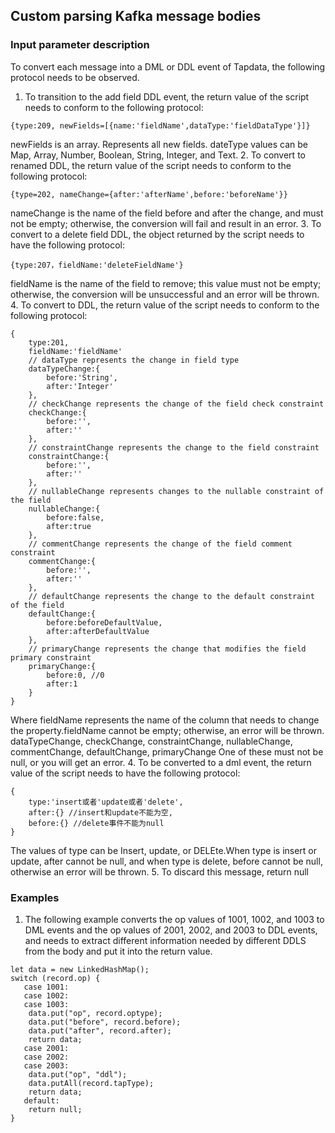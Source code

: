## Custom parsing Kafka message bodies
### Input parameter description
To convert each message into a DML or DDL event of Tapdata, the following protocol needs to be observed.
1. To transition to the add field DDL event, the return value of the script needs to conform to the following protocol:
```
{type:209, newFields=[{name:'fieldName',dataType:'fieldDataType'}]}
```
newFields is an array. Represents all new fields. dateType values can be Map, Array, Number, Boolean, String, Integer, and Text.
2. To convert to renamed DDL, the return value of the script needs to conform to the following protocol:
```
{type=202, nameChange={after:'afterName',before:'beforeName'}}
```
nameChange is the name of the field before and after the change, and must not be empty; otherwise, the conversion will fail and result in an error.
3. To convert to a delete field DDL, the object returned by the script needs to have the following protocol:
```
{type:207，fieldName:'deleteFieldName'}
```
fieldName is the name of the field to remove; this value must not be empty; otherwise, the conversion will be unsuccessful and an error will be thrown.
4. To convert to DDL, the return value of the script needs to conform to the following protocol:
```
{
	type:201,
	fieldName:'fieldName'
	// dataType represents the change in field type
	dataTypeChange:{
		before:'String',
		after:'Integer'
	},
	// checkChange represents the change of the field check constraint
	checkChange:{
		before:'',
		after:''
	},
	// constraintChange represents the change to the field constraint
	constraintChange:{
		before:'',
		after:''
	},
	// nullableChange represents changes to the nullable constraint of the field
	nullableChange:{
		before:false,
		after:true
	},
	// commentChange represents the change of the field comment constraint
	commentChange:{
		before:'',
		after:''
	},
	// defaultChange represents the change to the default constraint of the field
	defaultChange:{
		before:beforeDefaultValue,
		after:afterDefaultValue
	},
	// primaryChange represents the change that modifies the field primary constraint
	primaryChange:{
		before:0, //0
		after:1
	}
}
```
Where fieldName represents the name of the column that needs to change the property.fieldName cannot be empty; otherwise, an error will be thrown. <br />
dataTypeChange, checkChange, constraintChange, nullableChange, commentChange, defaultChange, primaryChange One of these must not be null, or you will get an error.
4. To be converted to a dml event, the return value of the script needs to have the following protocol:
```
{
	type:'insert或者'update或者'delete',
	after:{} //insert和update不能为空,
	before:{} //delete事件不能为null
}
```
The values of type can be Insert, update, or DELEte.When type is insert or update, after cannot be null, and when type is delete, before cannot be null, otherwise an error will be thrown.
5. To discard this message, return null
### Examples
1. The following example converts the op values of 1001, 1002, and 1003 to DML events and the op values of 2001, 2002, and 2003 to DDL events, and needs to extract different information needed by different DDLS from the body and put it into the return value.
```
let data = new LinkedHashMap();
switch (record.op) {
   case 1001:
   case 1002:
   case 1003:
    data.put("op", record.optype);
    data.put("before", record.before);
    data.put("after", record.after);
    return data;
   case 2001:
   case 2002:
   case 2003:
    data.put("op", "ddl");
    data.putAll(record.tapType);
    return data;
   default:
    return null;
}
```

